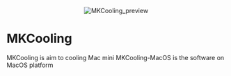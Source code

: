 <p align="center" >
  <img src="https://github.com/mistak1992/MKCooling/blob/master/MKCooling_preview.png?raw=true" title="MKCooling_preview" float=left>
</p>

MKCooling
===============
MKCooling is aim to cooling Mac mini
MKCooling-MacOS is the software on MacOS platform
